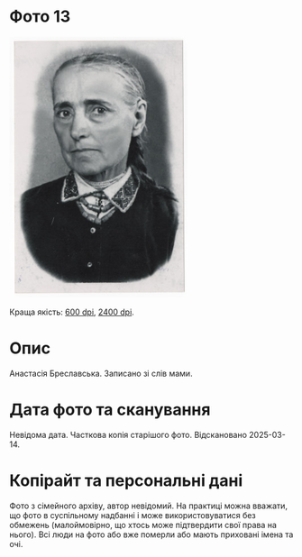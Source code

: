 # Фото 13 #

[<img src="photo_013_75.jpg" />](https://drive.google.com/file/d/1kXOtdh1ql090VCvL9ojd9SpL9UxrgjNL/view)

Краща якість: [600 dpi](https://drive.google.com/file/d/1kXOtdh1ql090VCvL9ojd9SpL9UxrgjNL/view), [2400 dpi](https://drive.google.com/file/d/1-sCDDoT13WxA-RkXK8eoePV47xYZy8lx/view).

# Опис #

Анастасія Бреславська. Записано зі слів мами.

# Дата фото та сканування #

Невідома дата. Часткова копія старішого фото. Відскановано 2025-03-14.

# Копірайт та персональні дані #

Фото з сімейного архіву, автор невідомий. На практиці можна вважати, що фото в суспільному надбанні і може використовуватися без обмежень (малоймовірно, що хтось може підтвердити свої права на нього). Всі люди на фото або вже померли або мають приховані імена та очі.
